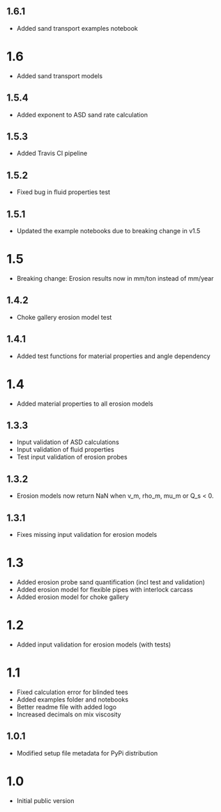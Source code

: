 ## 1.6.1
* Added sand transport examples notebook

# 1.6
* Added sand transport models

## 1.5.4
* Added exponent to ASD sand rate calculation

## 1.5.3
* Added Travis CI pipeline

## 1.5.2
* Fixed bug in fluid properties test

## 1.5.1
* Updated the example notebooks due to breaking change in v1.5

# 1.5
* Breaking change: Erosion results now in mm/ton instead of mm/year

## 1.4.2
* Choke gallery erosion model test

## 1.4.1
* Added test functions for material properties and angle dependency

# 1.4
* Added material properties to all erosion models

## 1.3.3
* Input validation of ASD calculations
* Input validation of fluid properties
* Test input validation of erosion probes

## 1.3.2
* Erosion models now return NaN when v_m, rho_m, mu_m or Q_s < 0.

## 1.3.1
* Fixes missing input validation for erosion models 

# 1.3
* Added erosion probe sand quantification (incl test and validation)
* Added erosion model for flexible pipes with interlock carcass
* Added erosion model for choke gallery

# 1.2
* Added input validation for erosion models (with tests)

# 1.1
* Fixed calculation error for blinded tees
* Added examples folder and notebooks
* Better readme file with added logo
* Increased decimals on mix viscosity

## 1.0.1
* Modified setup file metadata for PyPi distribution

# 1.0
* Initial public version